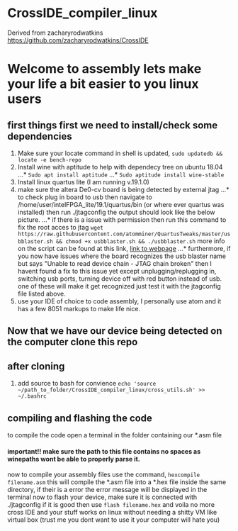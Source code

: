 # CrossIDE_compiler_linux
Derived from zacharyrodwatkins https://github.com/zacharyrodwatkins/CrossIDE


Welcome to assembly lets make your life a bit easier to you linux users
=======================================================================

first things first we need to install/check some dependencies
-------------------------------------------------------------
1. Make sure your locate command in shell is updated, `sudo updatedb && locate -e bench-repo`
2. Install wine with aptitude to help with dependecy tree on ubuntu 18.04
...* `Sudo apt install aptitude`
...* `Sudo aptitude install wine-stable`
3. Install linux quartus lite (I am running v.19.1.0)
4. make sure the altera De0-cv board is being detected by external jtag
...* to check plug in board to usb then navigate to /home/user/intelFPGA_lite/19.1/quartus/bin (or where ever quartus was installed) then run ./jtagconfig the output should look like the below picture.
...* if there is a issue with permission then run this command to fix the root acces to jtag `wget https://raw.githubusercontent.com/atomminer/QuartusTweaks/master/usbblaster.sh && chmod +x usbblaster.sh && ./usbblaster.sh`
  more info on the script can be found at this link, [link to webpage](https://blog.atomminer.com/fighting-altera-usb-blaster-on-ubuntu/)
...* furthermore, if you now have issues where the board recognizes the usb blaster name but says "Unable to read device chain - JTAG chain broken" then I havent found a fix to this issue yet except unplugging/replugging in, switching usb ports, turning device off with red button instead of usb. one of these will make it get recognized just test it with the jtagconfig file listed above.
5. use your IDE of choice to code assembly, I personally use atom and it has a few 8051 markups to make life nice.

Now that we have our device being detected on the computer clone this repo 
-------------------------------------------------------------------------
## after cloning
1. add source to bash for convience `echo 'source ~/path_to_folder/CrossIDE_compiler_linux/cross_utils.sh' >> ~/.bashrc `

compiling and flashing the code
--------------------------------
to compile the code open a terminal in the folder containing our *.asm file 
#### important!! make sure the path to this file contains no spaces as winepaths wont be able to properly parse it.
now to compile your assembly files use the command,
`hexcompile filename.asm`
this will compile the *.asm file into a *.hex file inside the same directory, if their is a error the error message will be displayed in the terminal
now to flash your device, make sure it is connected with ./jtagconfig if it is good then use 
`flash filename.hex`
and voila no more cross IDE and your stuff works on linux without needing a shitty VM like virtual box (trust me you dont want to use it your computer will hate you)


  
  
